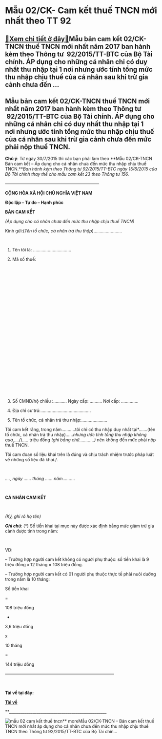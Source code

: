 Mẫu 02/CK- Cam kết thuế TNCN mới nhất theo TT 92
====================================================

[:gift:Xem chi tiết ở đây:gift:](https://hddtvn.com/mau-02-ck-cam-ket-thue-tncn-moi-nhat-theo-tt-92/)Mẫu bản cam kết 02/CK-TNCN thuế TNCN mới nhất năm 2017 ban hành kèm theo Thông tư  92/2015/TT-BTC của Bộ Tài chính. ÁP dụng cho những cá nhân chỉ có duy nhất thu nhập tại 1 nơi nhưng ước tính tổng mức thu nhập chịu thuế của cá nhân sau khi trừ gia cảnh chưa đến …
---------------------------------------------------------------------------------------------------------------------------------------------------------------------------------------------------------------------------------------------------------------------------------



Mẫu bản cam kết 02/CK-TNCN thuế TNCN mới nhất năm 2017 ban hành kèm theo Thông tư  92/2015/TT-BTC của Bộ Tài chính. ÁP dụng cho những cá nhân chỉ có duy nhất thu nhập tại 1 nơi nhưng ước tính tổng mức thu nhập chịu thuế của cá nhân sau khi trừ gia cảnh chưa đến mức phải nộp thuế TNCN.
---------------------------------------------------------------------------------------------------------------------------------------------------------------------------------------------------------------------------------------------------------------------------------------------------------


**Chú ý**: Từ ngày 30/7/2015 thì các bạn phải làm theo **Mẫu 02/CK-TNCN Bản cam kết – Áp dụng cho cá nhân chưa đến mức thu nhập chịu thuế TNCN.***Ban hành kèm theo Thông tư 92/2015/TT-BTC ngày 15/6/2015 của Bộ Tài chính thay thế cho mẫu cam kết 23 theo Thông tư 156.*




 ——————————————————————

**CỘNG HÒA XÃ HỘI CHỦ NGHĨA VIỆT NAM**  

**Độc lập – Tự do – Hạnh phúc** 
  
  

**BẢN CAM KẾT**  

*(Áp dụng cho cá nhân chưa đến mức thu nhập chịu thuế TNCN)* 


 Kính gửi:(*Tên tổ chức, cá nhân trả thu thập*)…………………..


   

1. Tên tôi là: …………….……………






2. Mã số thuế:

 

 

 

 

 

 

 

 

 

 

 

 

 

 



3. Số CMND/hộ chiếu :……….. Ngày cấp: ………. Nơi cấp: …………..  

4. Địa chỉ cư trú:……………..……………………  

5. Tên tổ chức, cá nhân trả thu nhập:…………………  

Tôi cam kết rằng, trong năm……..…tôi chỉ có thu nhập duy nhất tại*…….(tên tổ chức, cá nhân trả thu nhập)*……nhưng ước tính tổng thu nhập không quá…..(*)….. triệu đồng *(ghi bằng chữ…………)* nên không đến mức phải nộp thuế TNCN.


Tôi cam đoan số liệu khai trên là đúng và chịu trách nhiệm trước pháp luật về những số liệu đã khai./.






  

*…., ngày …… tháng …… năm……….*



                                                                   

**CÁ NHÂN CAM KẾT**



  

*(Ký, ghi rõ họ tên)*




***Ghi chú***: (*) Số tiền khai tại mục này được xác định bằng mức giảm trừ gia cảnh được tính trong năm:  

   

VD:  

– Trường hợp người cam kết không có người phụ thuộc: số tiền khai là 9 triệu đồng x 12 tháng = 108 triệu đồng.  

– Trường hợp người cam kết có 01 người phụ thuộc thực tế phải nuôi dưỡng trong năm là 10 tháng:






Số tiền khai

=

108 triệu đồng

+

3,6 triệu đồng

x

10 tháng

=

144 triệu đồng




 —————————————————————————–  

  
   

**Tải về tại đây:**



[**Tải về**](https://drive.google.com/open?id=0B24q-XZt4667eXdMemZvNGw4aDg)


  



**\_\_\_\_\_\_\_\_\_\_\_\_\_\_\_\_\_\_\_\_\_\_\_\_\_\_\_\_\_\_\_\_\_\_\_\_\_\_\_\_\_\_\_\_\_\_\_\_\_\_  

![mẫu 02 cam kết thuế tncn](https://hddtvn.com/wp-content/uploads/2021/01/mau-02-cam-ket-thue-tncn.png "mẫu 02 cam kết thuế tncn")**
moreMẫu 02/CK-TNCN – Bản cam kết thuế TNCN mới nhất áp dụng cho cá nhân chưa đến mức thu nhập chịu thuế TNCN theo Thông tư 92/2015/TT-BTC của Bộ Tài chín…

